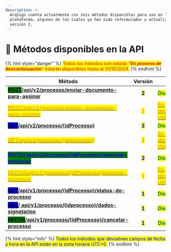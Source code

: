 ```yaml
---
description: >-
  ArqSign cuenta actualmente con seis métodos disponibles para uso en la
  plataforma, algunos de los cuales ya han sido reformulados y actualizados a la
  versión 2.
---
```


# 🔳 Métodos disponibles en la API

{% hint style="danger" %}
<mark style="color:red;">Todos los métodos con estado "</mark><mark style="color:red;">**En proceso de descontinuación**</mark><mark style="color:red;">" estarán disponibles hasta el 31/10/2024.</mark>
{% endhint %}

<table><thead><tr><th width="439">Método</th><th width="111" align="center">Versión</th><th>Estado</th></tr></thead><tbody><tr><td><a href="https://arquivar.gitbook.io/manual-arqsign-2.0.0/administracao/integracoes/metodos-disponiveis-na-api/post-api-v2-processo-enviar-documento-para-assinar"><mark style="background-color:green;"><strong>POST</strong></mark><strong>/api/v2/processo/enviar-documento-para-assinar</strong></a></td><td align="center"><mark style="color:blue;"><strong>2</strong></mark></td><td><mark style="color:green;"><strong>Disponible</strong></mark></td></tr><tr><td><a href="../metodos-disponibles-en-la-api/post-api-v1-processo-enviar-documento-para-assinar.md"><mark style="color:orange;"><strong>POST/api​/v1​/processo​/enviar-documento-para-assinar</strong></mark></a>   </td><td align="center"><mark style="color:orange;"><strong>1</strong></mark></td><td><a href="https://app.gitbook.com/o/Ai1YjbPQxIuvTaVzoZ4H/s/KJq1WMrQrw0YrNo4VonS/~/changes/73/administracao/integracoes/metodos-disponibles-en-la-api/post-api-v2-processo-enviar-documento-para-assinar"><mark style="color:orange;"><strong>En proceso de descontinuación. Utilizar V2.</strong></mark></a></td></tr><tr><td><a href="https://arquivar.gitbook.io/manual-arqsign-2.0.0/administracao/integracoes/metodos-disponiveis-na-api/get-api-v2-processo-idprocesso"><mark style="background-color:blue;"><strong>GET</strong></mark><strong>/api/v2/processo/{idProcesso}</strong></a></td><td align="center"><mark style="color:blue;"><strong>2</strong></mark></td><td><mark style="color:green;"><strong>Disponibe</strong></mark></td></tr><tr><td><a href="get-api-v1-processo-idprocesso.md"><mark style="color:orange;"><strong>GET​/api​/v1​/processo​/{idprocesso}</strong></mark></a></td><td align="center"><mark style="color:orange;"><strong>1</strong></mark></td><td><a href="https://app.gitbook.com/o/Ai1YjbPQxIuvTaVzoZ4H/s/KJq1WMrQrw0YrNo4VonS/~/changes/73/administracao/integracoes/metodos-disponibles-en-la-api/post-api-v2-processo-enviar-documento-para-assinar"><mark style="color:orange;"><strong>En proceso de descontinuación. Utilizar V2.</strong></mark></a></td></tr><tr><td><a href="patch-api-v2-processo-idprocesso-reenviar-processo.md"><mark style="color:blue;background-color:green;"><strong>PATCH/</strong><strong>api/v2/processo/{idProcesso}/reenviar-processo</strong></mark></a></td><td align="center"><mark style="color:blue;"><strong>2</strong></mark></td><td><mark style="color:green;"><strong>Disponible</strong></mark></td></tr><tr><td><a href="patch-api-v1-processo-idprocesso-reenviar-processo.md"><mark style="color:orange;"><strong>PATCH/api/v1/processo/{idProcesso}/reenviar-processo</strong></mark></a></td><td align="center"><mark style="color:orange;"><strong>1</strong></mark></td><td><a href="https://app.gitbook.com/o/Ai1YjbPQxIuvTaVzoZ4H/s/KJq1WMrQrw0YrNo4VonS/~/changes/73/administracao/integracoes/metodos-disponibles-en-la-api/post-api-v2-processo-enviar-documento-para-assinar"><mark style="color:orange;"><strong>En proceso de descontinuación. Utilizar V2.</strong></mark></a></td></tr><tr><td><a href="get-api-v1-processo-idprocesso-status-do-processo.md"><mark style="background-color:blue;"><strong>GET</strong></mark><strong>/api/v1/processo/{idProcesso}/status-do-processo</strong></a></td><td align="center"><mark style="color:blue;"><strong>1</strong></mark></td><td><mark style="color:green;"><strong>Disponible</strong></mark></td></tr><tr><td><a href="get-api-v1-processo-idprocesso-dados-signatarios.md"><mark style="background-color:blue;"><strong>GET</strong></mark><strong>/ api/v1/processo/{idprocesso}/dados-signatarios</strong></a></td><td align="center"><mark style="color:blue;"><strong>1</strong></mark></td><td><mark style="color:green;"><strong>Disponible</strong></mark></td></tr><tr><td><a href="patch-api-v1-processo-idprocesso-cancelar-processo.md"><mark style="background-color:green;"><strong>PATCH</strong></mark><strong>/api/v1/processo/{idProcesso}/cancelar-processo</strong></a></td><td align="center"><mark style="color:blue;"><strong>1</strong></mark></td><td><mark style="color:green;"><strong>Disponible</strong></mark></td></tr></tbody></table>

{% hint style="info" %}
<mark style="color:blue;">Todos los métodos que devuelven campos de fecha y hora en la API están en la zona horaria UTC+0.</mark>
{% endhint %}

